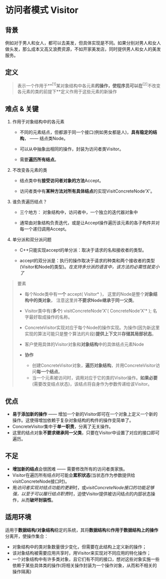 # 访问者模式 Visitor
## 背景
例如对于男人和女人，都可以去美发，但具体实现是不同。如果分别对男人和女人做头发，那么成本又高又浪费资源，不如开家美发店，同时提供男人和女人的美发服务。

## 定义
> 表示一个作用于**<sup>[1]</sup>某对象结构中各元素**的操作，使程序员可以在**<sup>[2]</sup>不改变各元素的类的前提下**定义作用于这些元素的新操作

## 难点 & 关键
1. 作用于对象结构中的各元素

      + 不同的元素结点，但都源于同一个接口(例如男女都是人)，**具有稳定的结构**， —— 结点类Node。
  
      + 可以从中抽象出相同的操作，封装为访问者类Visitor。

      + 需要**遍历所有结点**。
  
2. 不改变各元素的类
      + 结点类中有**接受访问者对象的方法**Accept。
  
      + 访问者类中有**某种方法对所有具体结点**的实现VisitConcreteNode'X'。

3. 谁负责遍历结点？
      + 三个地方： 对象结构中，访问者中，一个独立的迭代器对象中

      + 通常由对象结构负责迭代，或是让Accept操作遍历该元素的各子构件并对每一个递归调用Accept。

4. 单分派和双分派问题
      + C++只能实现accept的单分派：取决于请求的名和接收者的类型。

      + accept的双分派是：执行的操作取决于请求的种类和两个接收者的类型(Visitor和Node的类型)。*在支持多分派的语言中，该方法的必需性就变小了*

> 要素
> + 每个Node类中有**一个** accept( Visitor\* )， 这里的Node是整个**对象结构中的类对象**， 注意这里并**不要求Node继承于同一父类**。
> 
> + Visitor类中有(**多个**) visitConcreteNode'X'( ConcreteNode'X'\* ); 名字最好取成操作的名称。
> + ConcreteVisitor实现对应于每个Node的操作实现。为操作(因为新这里实现的算法可能只是整个算法的片段)**提供上下文**并**存储其局部状态**。
> 
> + 客户使用具体的Visitor对象和**对象结构**中的具体结点元素Node
>
> + **协作**
>   + 创建ConcreteVisitor对象，**遍历对象结构**，并用ConcreteVisitor访问**每一个结点**。
>   + 当一个元素被访问时，调用对应于它的类的Visitor操作。**如果必要**(需要改变结点状态)，该结点将自身作为参数传递给该Visitor。

## 优点
+ **易于添加新的操作** —— 增加一个新的Visitor即可在一个对象上定义一个新的操作。这使得增加依赖于复杂对象结构的构件的操作变简单了。
+ ConcreteVisitor集中于**单一职责**，分离了无关操作。
+ 这里的结点对象**不要求继承同一父类**，只要在Visitor中设置了对应的接口即可遍历。

## 不足
+ **增加新的结点**会很困难 —— 需要修改所有的访问者类家族。
+ Visitor在遍历所有结点时可能会**累积状态**(当状态作为参数提供给visitConcreteNode接口时)。
+ 用*访问者实现对结点功能的更新*时，或*visitConcreteNode接口的功能足够强，以至于可以履行结点职责*时，迫使Visitor提供被访问结点的内部状态操作，从而**破坏封装性**。

## 适用环境
适用于**数据结构/对象结构**稳定的系统，其将**数据结构**和**作用于数据结构上的操作**分离开，使操作集合：
+ 对象结构中的类对象数量很少变化，但需要在此结构上定义新的操作；
+ 该对象结构被需要应用共享时，用Visitor来实现对不同应用的特化操作；
+ 一个对象结构中有许多类对象，且它们有不同的接口，想对这些对象实施一些依赖于某些具体类的操作(将相关操作封装为一个操作对象，从而和不相关的操作隔离)





